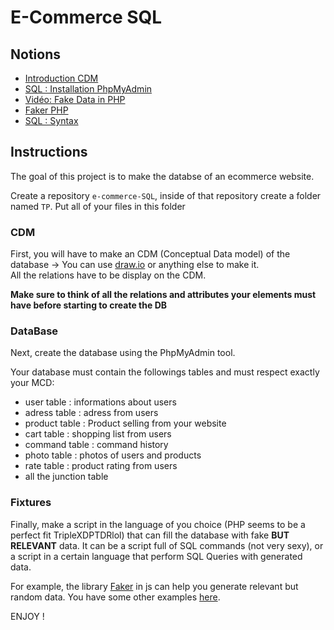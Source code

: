 # E-Commerce SQL

## Notions
* [Introduction CDM](https://www.it-connect.fr/introduction-au-mcd/)
* [SQL : Installation PhpMyAdmin](https://kinsta.com/fr/blog/installer-phpmyadmin/)
* [Vidéo: Fake Data in PHP](https://www.youtube.com/watch?v=sSDh1zfz-5s)
* [Faker PHP](https://zetcode.com/php/faker/)
* [SQL : Syntax](https://sql.sh/cours)

## Instructions

The goal of this project is to make the databse of an ecommerce website.

Create a repository `e-commerce-SQL`, inside of that repository create a folder named `TP`. Put all of your files in this folder

### CDM

First, you will have to make an CDM (Conceptual Data model) of the database -> You can use [draw.io](https://app.diagrams.net/) or anything else to make it.   
All the relations have to be display on the CDM.

**Make sure to think of all the relations and attributes your elements must have before starting to create the DB**

### DataBase

Next, create the database using the PhpMyAdmin tool. 

Your database must contain the followings tables and must respect exactly your MCD: 
* user table : informations about users
* adress table : adress from users
* product table : Product selling from your website
* cart table : shopping list from users
* command table : command history
* photo table : photos of users and products
* rate table : product rating from users
* all the junction table

### Fixtures

Finally, make a script in the language of you choice (PHP seems to be a perfect fit TripleXDPTDRlol) that can fill the database with fake **BUT RELEVANT** data.
It can be a script full of SQL commands (not very sexy), or a script in a certain language that perform SQL Queries with generated data.

For example, the library [Faker](https://github.com/marak/Faker.js/) in js can help you generate relevant but random data.
You have some other examples [here](https://dev.to/iainfreestone/20-resources-for-generating-fake-and-mock-data-55g1).

ENJOY !
